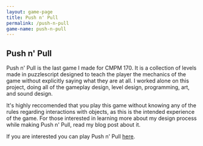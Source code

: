 ```yaml
---
layout: game-page
title: Push n' Pull
permalink: /push-n-pull
game-name: push-n-pull
---
```


## Push n' Pull

Push n' Pull is the last game I made for CMPM 170. It is a collection of levels made in puzzlescript designed to teach the player the mechanics of the game without explicitly saying what they are at all. I worked alone on this project, doing all of the gameplay design, level design, programming, art, and sound design. 

It's highly reccomended that you play this game without knowing any of the rules regarding interactions with objects, as this is the intended experience of the game. For those interested in learning more about my design process while making Push n' Pull, read my blog post about it. 

If you are interested you can play Push n' Pull [here](Builds/PushNPull/push-n-pull.html).
